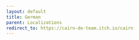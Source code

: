 ```yaml
---
layout: default
title: German
parent: Localizations
redirect_to: https://cairn-de-team.itch.io/cairn
---
```

